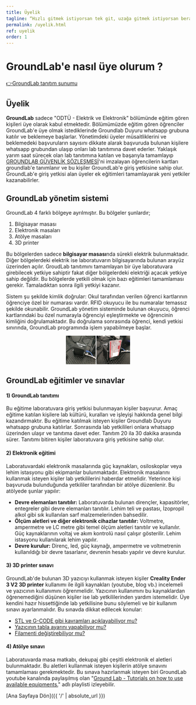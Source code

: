 ```yaml
---
title: Üyelik
tagline: “Hızlı gitmek istiyorsan tek git, uzağa gitmek istiyorsan beraber...”
permalink: /uyelik.html
ref: uyelik
order: 1
---
```

<h1>GroundLab'e nasıl üye olurum ?</h1>

[👉GroundLab tanıtım sunumu](https://www.youtube.com/watch?v=ySYRfXMPcYs)

<h2> Üyelik</h2>

**GroundLab** sadece "ODTÜ - Elektrik ve Elektronik" bölümünde eğitim gören kişileri üye olarak kabul etmektedir. Bölümümüzde eğitim gören öğrenciler GroundLab'e üye olmak istediklerinde Groundlab Duyuru whatsapp grubuna katılır ve beklemeye başlarlar. Yönetimdeki üyeler müsaitliklerini ve beklemedeki başvuruların sayısını dikkate alarak başvuruda bulunan kişilere whatsapp grubundan ulaşıp onları lab tanıtımına davet ederler. Yaklaşık yarım saat sürecek olan lab tanıtımına katılan ve başarıyla tamamlayıp [GROUNDLAB GÜVENLİK SÖZLEŞMESİ](https://docs.google.com/document/d/1UKTl5FFHKwNnq9uGve5rbhPGHiEqvrpJyYHRkwj5hcw/edit?usp=sharing)'ni imzalayan öğrencilerin kartları groundlab'e tanımlanır ve bu kişiler GroundLab'e giriş yetkisine sahip olur. GroundLab'e giriş yetkisi alan üyeler ek eğitimleri tamamlayarak yeni yetkiler kazanabilirler.

<h2> GroundLab yönetim sistemi</h2>

GroundLab 4 farklı bölgeye ayrılmıştır. Bu bölgeler şunlardır;

1. Bilgisayar masası
2. Elektronik masaları
3. Atölye masaları
4. 3D printer

Bu bölgelerden sadece **bilgisayar masası**nda sürekli elektrik bulunmaktadır. Diğer bölgelerdeki elektrik ise laboratuvarın bilgisayarında bulunan arayüz üzerinden açılır. GroudLab tanıtımını tamamlayan bir üye laboratuvara girebilecek yetkiye sahiptir fakat diğer bölgelerdeki elektriği açacak yetkiye sahip değildir. Bu bölgelerde yetkili olmak için bazı eğitimleri tamamlaması gerekir. Tamaladıktan sonra ilgili yetkiyi kazanır.

Sistem şu şekilde kimlik doğrular: Okul tarafından verilen öğrenci kartlarının öğrenciye özel bir numarası vardır. RFID okuyucu ile bu numaralar temassız şekilde okunabilir. GroundLab yönetim sisteminde bulunan okuyucu, öğrenci kartlarındaki bu özel numarayla öğrenciyi eşleştirmekte ve öğrencinin kimliğini doğrulamaktadır. Bu doğrulama sonrasında öğrenci, kendi yetkisi sınırında, GroundLab programında işlem yapabilmeye başlar.

<p align="center" width="100%">   
   <img width="35%" src="/assets/groundlab_kart_okuyucu.png"  > <b> </b>
</p>


<h2> GroundLab eğitimler ve sınavlar</h2>

<h4>1) GroundLab tanıtımı </h4>

Bu eğitime laboratuvara giriş yetkisi bulunmayan kişiler başvurur. Amaç eğitime katılan kişilere lab kültürü, kuralları ve işleyişi hakkında genel bilgi kazandırmaktır.  Bu eğitime katılmak isteyen kişiler Groundlab Duyuru whatsapp grubuna katılırlar. Sonrasında lab yetkilileri onlara whatsapp üzerinden ulaşır ve tanıtıma davet eder. Tanıtım 20 ila 30 dakika arasında sürer. Tanıtımı bitiren kişiler laboratuvara giriş yetkisine sahip olur.

<h4>2) Elektronik eğitimi </h4>

Laboratuvardaki elektronik masalarında güç kaynakları, osiloskoplar veya lehim istasyonu gibi ekipmanlar bulunmaktadır. Elektronik masalarını kullanmak isteyen kişiler lab yetkililerini haberdar etmelidir. Yeterince kişi başvuruda bulunduğunda yetkililer tarafından bir atölye düzenlenir. Bu atölyede şunlar yapılır:

* **Devre elemanları tanıtılır:** Laboratuvarda bulunan dirençler, kapasitörler, entegreler gibi devre elemanları tanıtılır. Lehim teli ve pastası, İzopropil alkol gibi sık kullanılan sarf malzemelerinden bahsedilir.
* **Ölçüm aletleri ve diğer elektronik cihazlar tanıtılır:** Voltmetre, ampermetre ve LC metre gibi temel ölçüm aletleri tanıtılır ve kullanılır. Güç kaynaklarının voltaj ve akım kontrolü nasıl çalışır gösterilir. Lehim istasyonu kullanılarak lehim yapılır.
* **Devre kurulur:** Direnç, led, güç kaynağı, ampermetre ve voltmetrenin kullanıldığı bir devre tasarlanır, devrenin hesabı yapılır ve devre kurulur.

<h4>3) 3D printer sınavı </h4>

GroundLab'de bulunan 3D yazıcıyı kullanmak isteyen kişiler **Creality Ender 3 V2 3D printer** kullanımı ile ilgili kaynakları (youtube, blog vb.) incelemeli ve  yazıcının kullanımını öğrenmelidir. Yazıcının kullanımını bu kaynaklardan öğrenemediğini düşünen kişiler ise lab yetkililerinden yardım istemelidir. Üye kendini hazır hissettiğinde lab yetkilisine bunu söylemeli ve bir kullanım sınavı ayarlanmalıdır. Bu sınavda dikkat edilecek konular:

* [STL ve G-CODE gibi kavramları açıklayabiliyor mu?](https://www.youtube.com/watch?v=9PnYpKCu5B0)
* [Yazıcının tabla ayarını yapabiliyor mu?](https://www.youtube.com/watch?v=avR-O7uK9gc)
* [Filamenti değiştirebiliyor mu? ](https://youtu.be/4u_5rD-eYq4)

<h4>4) Atölye sınavı </h4>

Laboratuvarda masa matkabı, dekupaj gibi çeşitli elektronik el aletleri bulunmaktadır. Bu aletleri kullanmak isteyen kişilerin atölye sınavını tamamlaması gerekmektedir. Bu sınava hazırlanmak isteyen biri GroundLab youtube kanalında paylaşılmış olan "[Ground Lab - Tutorials on how to use available equipments.](https://www.youtube.com/watch?v=42mhPs9hhWk&list=PL1yz4xQJwGLwMurKDHjZWEhF8jgGcLHv_)" adlı playlisti izleyebilir.

[Ana Sayfaya Dön]({{ '/' | absolute_url }})
